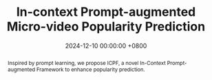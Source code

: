 ---
title:          "In-context Prompt-augmented Micro-video Popularity Prediction"
date:           2024-12-10 00:00:00 +0800
selected:       true
pub:            "The Association for the Advancement of Artificial Intelligence (AAAI)"
pub_last:       ' <span class="badge badge-pill badge-publication badge-success">CCF-A</span> <span class="badge badge-pill badge-publication badge-success">Full Paper</span>'
pub_date:       "2025"

abstract: >-
  Inspired by prompt learning, we propose ICPF, a novel In-Context Prompt-augmented Framework to enhance popularity prediction.
cover:          /assets/images/covers/aaai-icpf.jpg
authors:
- Zhangtao Cheng
- Jiao Li
- Jian Lang
- Ting Zhong
- Fan Zhou
links:
  Paper: https://github.com/Jolieresearch/ICPF
  Code: https://github.com/Jolieresearch/ICPF
---